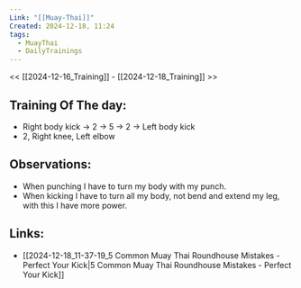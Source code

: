 ```yaml
---
Link: "[[Muay-Thai]]"
Created: 2024-12-18, 11:24
tags:
  - MuayThai
  - DailyTrainings
---
```

<< [[2024-12-16_Training]] - [[2024-12-18_Training]] >>
## Training Of The day:
- Right body kick -> 2 -> 5 -> 2 -> Left body kick
- 2, Right knee, Left elbow

## Observations:
- When punching I have to turn my body with my punch.
- When kicking I have to turn all my body, not bend and extend my leg, with this I have more power.

## Links:
- [[2024-12-18_11-37-19_5 Common Muay Thai Roundhouse Mistakes - Perfect Your Kick|5 Common Muay Thai Roundhouse Mistakes - Perfect Your Kick]]
